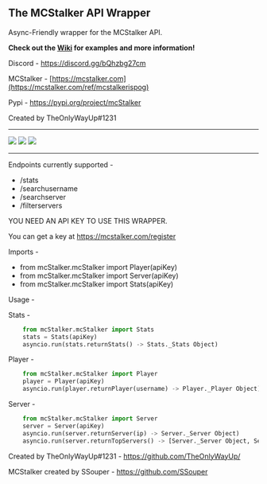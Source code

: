 The MCStalker API Wrapper
---------------------------
Async-Friendly wrapper for the MCStalker API.

**Check out the [Wiki](https://github.com/TheOnlyWayUp/mcStalkerApiWrapper/wiki) for examples and more information!**

Discord - https://discord.gg/bQhzbg27cm

MCStalker - [https://mcstalker.com](https://mcstalker.com/ref/mcstalkerispog)

Pypi - https://pypi.org/project/mcStalker

Created by TheOnlyWayUp#1231

----------
![](https://shields.io/pypi/v/mcStalker?style=for-the-badge)
![](https://img.shields.io/pypi/dd/mcStalker?style=for-the-badge)
![](https://img.shields.io/github/commit-activity/w/TheOnlyWayUp/mcStalkerApiWrapper?style=for-the-badge)

----------

Endpoints currently supported - 
- /stats
- /searchusername
- /searchserver
- /filterservers

YOU NEED AN API KEY TO USE THIS WRAPPER.

You can get a key at https://mcstalker.com/register

Imports - 
- from mcStalker.mcStalker import Player(apiKey)
- from mcStalker.mcStalker import Server(apiKey)
- from mcStalker.mcStalker import Stats(apiKey)

Usage -

Stats -
  ```python
      from mcStalker.mcStalker import Stats
      stats = Stats(apiKey)
      asyncio.run(stats.returnStats() -> Stats._Stats Object)
  ```

Player -
  ```python
      from mcStalker.mcStalker import Player
      player = Player(apiKey)
      asyncio.run(player.returnPlayer(username) -> Player._Player Object)
  ```
  
Server - 
  ```python
      from mcStalker.mcStalker import Server
      server = Server(apiKey)
      asyncio.run(server.returnServer(ip) -> Server._Server Object)
      asyncio.run(server.returnTopServers() -> [Server._Server Object, Server._Server Object, ...])
  ```
  
Created by TheOnlyWayUp#1231 - https://github.com/TheOnlyWayUp/

MCStalker created by SSouper - https://github.com/SSouper
